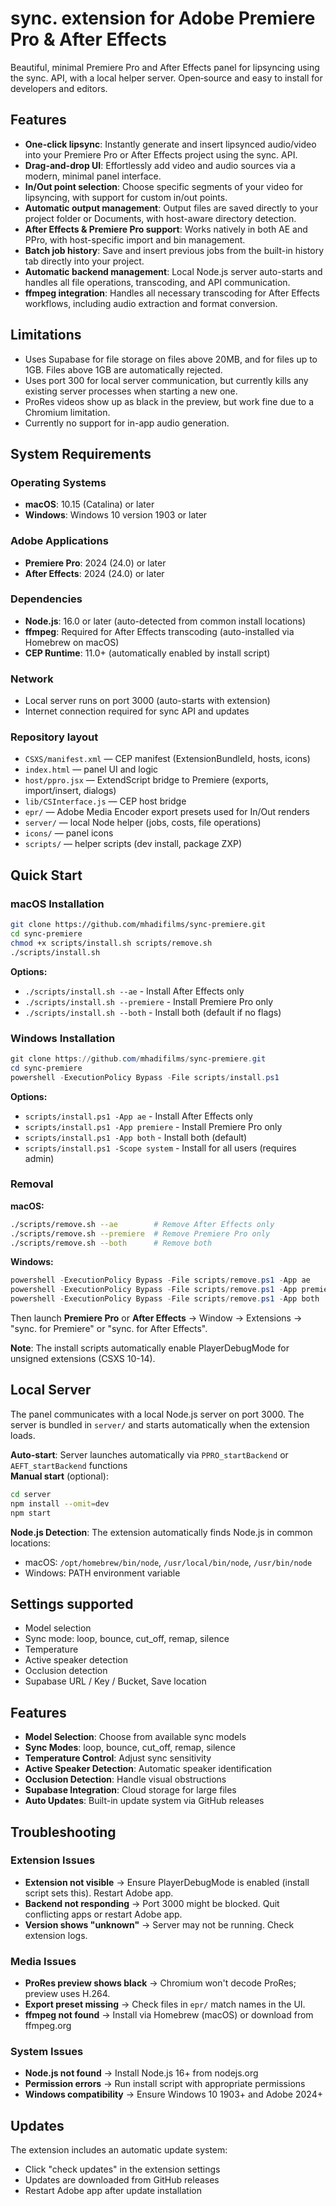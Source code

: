 # sync. extension for Adobe Premiere Pro & After Effects

Beautiful, minimal Premiere Pro and After Effects panel for lipsyncing using the sync. API, with a local helper server. Open‑source and easy to install for developers and editors.

## Features

- **One-click lipsync**: Instantly generate and insert lipsynced audio/video into your Premiere Pro or After Effects project using the sync. API.
- **Drag-and-drop UI**: Effortlessly add video and audio sources via a modern, minimal panel interface.
- **In/Out point selection**: Choose specific segments of your video for lipsyncing, with support for custom in/out points.
- **Automatic output management**: Output files are saved directly to your project folder or Documents, with host-aware directory detection.
- **After Effects & Premiere Pro support**: Works natively in both AE and PPro, with host-specific import and bin management.
- **Batch job history**: Save and insert previous jobs from the built-in history tab directly into your project.
- **Automatic backend management**: Local Node.js server auto-starts and handles all file operations, transcoding, and API communication.
- **ffmpeg integration**: Handles all necessary transcoding for After Effects workflows, including audio extraction and format conversion.

## Limitations
- Uses Supabase for file storage on files above 20MB, and for files up to 1GB. Files above 1GB are automatically rejected.
- Uses port 300 for local server communication, but currently kills any existing server processes when starting a new one.
- ProRes videos show up as black in the preview, but work fine due to a Chromium limitation.
- Currently no support for in-app audio generation.

## System Requirements

### Operating Systems
- **macOS**: 10.15 (Catalina) or later
- **Windows**: Windows 10 version 1903 or later

### Adobe Applications
- **Premiere Pro**: 2024 (24.0) or later
- **After Effects**: 2024 (24.0) or later

### Dependencies
- **Node.js**: 16.0 or later (auto-detected from common install locations)
- **ffmpeg**: Required for After Effects transcoding (auto-installed via Homebrew on macOS)
- **CEP Runtime**: 11.0+ (automatically enabled by install script)

### Network
- Local server runs on port 3000 (auto-starts with extension)
- Internet connection required for sync API and updates

### Repository layout
- `CSXS/manifest.xml` — CEP manifest (ExtensionBundleId, hosts, icons)
- `index.html` — panel UI and logic
- `host/ppro.jsx` — ExtendScript bridge to Premiere (exports, import/insert, dialogs)
- `lib/CSInterface.js` — CEP host bridge
- `epr/` — Adobe Media Encoder export presets used for In/Out renders
- `server/` — local Node helper (jobs, costs, file operations)
- `icons/` — panel icons
- `scripts/` — helper scripts (dev install, package ZXP)

## Quick Start

### macOS Installation
```bash
git clone https://github.com/mhadifilms/sync-premiere.git
cd sync-premiere
chmod +x scripts/install.sh scripts/remove.sh
./scripts/install.sh
```

**Options:**
- `./scripts/install.sh --ae` - Install After Effects only
- `./scripts/install.sh --premiere` - Install Premiere Pro only  
- `./scripts/install.sh --both` - Install both (default if no flags)

### Windows Installation
```powershell
git clone https://github.com/mhadifilms/sync-premiere.git
cd sync-premiere
powershell -ExecutionPolicy Bypass -File scripts/install.ps1
```

**Options:**
- `scripts/install.ps1 -App ae` - Install After Effects only
- `scripts/install.ps1 -App premiere` - Install Premiere Pro only
- `scripts/install.ps1 -App both` - Install both (default)
- `scripts/install.ps1 -Scope system` - Install for all users (requires admin)

### Removal
**macOS:**
```bash
./scripts/remove.sh --ae        # Remove After Effects only
./scripts/remove.sh --premiere  # Remove Premiere Pro only
./scripts/remove.sh --both      # Remove both
```

**Windows:**
```powershell
powershell -ExecutionPolicy Bypass -File scripts/remove.ps1 -App ae
powershell -ExecutionPolicy Bypass -File scripts/remove.ps1 -App premiere
powershell -ExecutionPolicy Bypass -File scripts/remove.ps1 -App both
```

Then launch **Premiere Pro** or **After Effects** → Window → Extensions → "sync. for Premiere" or "sync. for After Effects".

**Note**: The install scripts automatically enable PlayerDebugMode for unsigned extensions (CSXS 10-14).

## Local Server
The panel communicates with a local Node.js server on port 3000. The server is bundled in `server/` and starts automatically when the extension loads.

**Auto-start**: Server launches automatically via `PPRO_startBackend` or `AEFT_startBackend` functions  
**Manual start** (optional):
```bash
cd server
npm install --omit=dev
npm start
```

**Node.js Detection**: The extension automatically finds Node.js in common locations:
- macOS: `/opt/homebrew/bin/node`, `/usr/local/bin/node`, `/usr/bin/node`
- Windows: PATH environment variable

## Settings supported
- Model selection
- Sync mode: loop, bounce, cut_off, remap, silence
- Temperature
- Active speaker detection
- Occlusion detection
- Supabase URL / Key / Bucket, Save location

## Features
- **Model Selection**: Choose from available sync models
- **Sync Modes**: loop, bounce, cut_off, remap, silence
- **Temperature Control**: Adjust sync sensitivity
- **Active Speaker Detection**: Automatic speaker identification
- **Occlusion Detection**: Handle visual obstructions
- **Supabase Integration**: Cloud storage for large files
- **Auto Updates**: Built-in update system via GitHub releases

## Troubleshooting

### Extension Issues
- **Extension not visible** → Ensure PlayerDebugMode is enabled (install script sets this). Restart Adobe app.
- **Backend not responding** → Port 3000 might be blocked. Quit conflicting apps or restart Adobe app.
- **Version shows "unknown"** → Server may not be running. Check extension logs.

### Media Issues
- **ProRes preview shows black** → Chromium won't decode ProRes; preview uses H.264.
- **Export preset missing** → Check files in `epr/` match names in the UI.
- **ffmpeg not found** → Install via Homebrew (macOS) or download from ffmpeg.org

### System Issues
- **Node.js not found** → Install Node.js 16+ from nodejs.org
- **Permission errors** → Run install script with appropriate permissions
- **Windows compatibility** → Ensure Windows 10 1903+ and Adobe 2024+

## Updates
The extension includes an automatic update system:
- Click "check updates" in the extension settings
- Updates are downloaded from GitHub releases
- Restart Adobe app after update installation